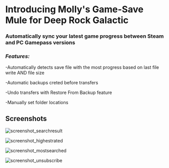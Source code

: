 # Introducing Molly's Game-Save Mule for Deep Rock Galactic #

### Automatically sync your latest game progress between Steam and PC Gamepass versions ###

### ***Features:*** ###

-Automatically detects save file with the most progress based on last file write AND file size

-Automatic backups creted before transfers

-Undo transfers with Restore From Backup feature

-Manually set folder locations

## Screenshots ##

![screenshot_searchresult](https://user-images.githubusercontent.com/97016612/147925390-526a866c-b13d-4b29-9f2a-c07c736b8321.png)

![screenshot_highestrated](https://user-images.githubusercontent.com/97016612/147925535-fca1b57b-592d-4c0c-a909-07e034025919.png)

![screenshot_mostsearched](https://user-images.githubusercontent.com/97016612/147925562-0cce5e43-3f0e-47dd-a00a-bf5669f4133b.png)

![screenshot_unsubscribe](https://user-images.githubusercontent.com/97016612/147925576-5759e426-f55e-4f4f-a768-8da1fa87238a.png)
